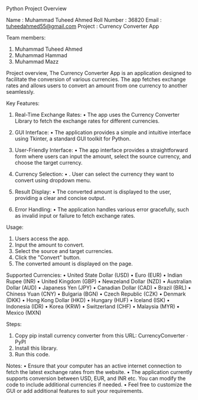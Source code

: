 Python Project Overview

Name : Muhammad Tuheed Ahmed
Roll Number : 36820
Email : tuheedahmed55@gmail.com
Project : Currency Converter App

Team members:
1. Muhammad Tuheed Ahmed
2. Muhammad Hammad 
3. Muhammad Mazz
   
Project overview,
The Currency Converter App is an application designed to facilitate the conversion of various 
currencies. The app fetches exchange rates and allows users to convert an amount from one currency to 
another seamlessly.

Key Features:
1. Real-Time Exchange Rates:
• The app uses the Currency Converter Library to fetch the exchange rates for different 
currencies.

2. GUI Interface:
• The application provides a simple and intuitive interface using Tkinter, a standard GUI 
toolkit for Python.

3. User-Friendly Interface:
• The app interface provides a straightforward form where users can input the amount, 
select the source currency, and choose the target currency.

4. Currency Selection:
• . User can select the currency they want to convert using dropdown menu.

5. Result Display:
• The converted amount is displayed to the user, providing a clear and concise output.

6. Error Handling:
• The application handles various error gracefully, such as invalid input or failure to fetch 
exchange rates.

Usage:
1. Users access the app.
2. Input the amount to convert.
3. Select the source and target currencies.
4. Click the "Convert" button.
5. The converted amount is displayed on the page.
   
Supported Currencies:
• United State Dollar (USD)
• Euro (EUR)
• Indian Rupee (INR)
• United Kingdom (GBP)
• Newzeland Dollar (NZD)
• Australian Dollar (AUD)
• Japaness Yen (JPY)
• Canadian Dollar (CAD)
• Brazil (BRL)
• Chiness Yuan (CNY)
• Bulgaria (BGN)
• Czech Republic (CZK)
• Denmark (DKK)
• Hong Kong Dollar (HKD)
• Hungary (HUF)
• Iceland (ISK)
• Indonesia (IDR)
• Korea (KRW)
• Switzerland (CHF)
• Malaysia (MYR)
• Mexico (MXN)

Steps:
1. Copy pip install currency converter from this URL: CurrencyConverter · PyPI
2. Install this library.
3. Run this code.
   
Notes:
• Ensure that your computer has an active internet connection to fetch the latest exchange rates 
from the website.
• The application currently supports conversion between USD, EUR, and INR etc. You can modify 
the code to include additional currencies if needed.
• Feel free to customize the GUI or add additional features to suit your requirements.

